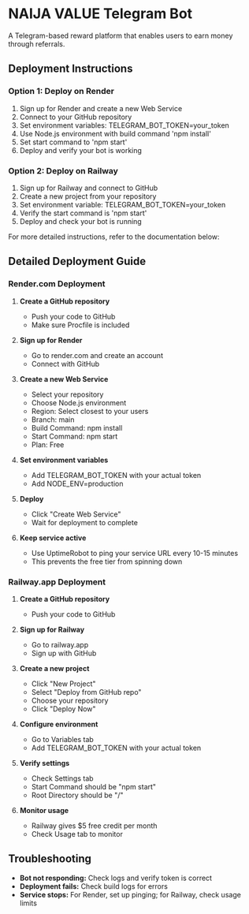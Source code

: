 # NAIJA VALUE Telegram Bot

A Telegram-based reward platform that enables users to earn money through referrals.

## Deployment Instructions

### Option 1: Deploy on Render

1. Sign up for Render and create a new Web Service
2. Connect to your GitHub repository
3. Set environment variables: TELEGRAM_BOT_TOKEN=your_token
4. Use Node.js environment with build command 'npm install'
5. Set start command to 'npm start'
6. Deploy and verify your bot is working

### Option 2: Deploy on Railway

1. Sign up for Railway and connect to GitHub
2. Create a new project from your repository
3. Set environment variable: TELEGRAM_BOT_TOKEN=your_token
4. Verify the start command is 'npm start'
5. Deploy and check your bot is running

For more detailed instructions, refer to the documentation below:

## Detailed Deployment Guide

### Render.com Deployment

1. **Create a GitHub repository**
   - Push your code to GitHub
   - Make sure Procfile is included

2. **Sign up for Render**
   - Go to render.com and create an account
   - Connect with GitHub

3. **Create a new Web Service**
   - Select your repository
   - Choose Node.js environment
   - Region: Select closest to your users
   - Branch: main
   - Build Command: npm install
   - Start Command: npm start
   - Plan: Free

4. **Set environment variables**
   - Add TELEGRAM_BOT_TOKEN with your actual token
   - Add NODE_ENV=production

5. **Deploy**
   - Click "Create Web Service"
   - Wait for deployment to complete

6. **Keep service active**
   - Use UptimeRobot to ping your service URL every 10-15 minutes
   - This prevents the free tier from spinning down

### Railway.app Deployment

1. **Create a GitHub repository**
   - Push your code to GitHub

2. **Sign up for Railway**
   - Go to railway.app
   - Sign up with GitHub

3. **Create a new project**
   - Click "New Project" 
   - Select "Deploy from GitHub repo"
   - Choose your repository
   - Click "Deploy Now"

4. **Configure environment**
   - Go to Variables tab
   - Add TELEGRAM_BOT_TOKEN with your actual token

5. **Verify settings**
   - Check Settings tab
   - Start Command should be "npm start"
   - Root Directory should be "/"

6. **Monitor usage**
   - Railway gives $5 free credit per month
   - Check Usage tab to monitor

## Troubleshooting

- **Bot not responding:** Check logs and verify token is correct
- **Deployment fails:** Check build logs for errors
- **Service stops:** For Render, set up pinging; for Railway, check usage limits